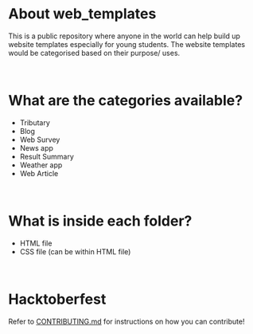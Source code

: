 # About web_templates

This is a public repository where anyone in the world can help build up website templates especially for young students. The website templates would be categorised based on their purpose/ uses.

<br>

# What are the categories available?

- Tributary
- Blog
- Web Survey
- News app
- Result Summary
- Weather app
- Web Article

<br>

# What is inside each folder?

- HTML file
- CSS file (can be within HTML file)

<br>

# Hacktoberfest

Refer to [CONTRIBUTING.md](https://github.com/dunmanhigh/web_templates/blob/main/CONTRIBUTING.md) for instructions on how you can contribute!
